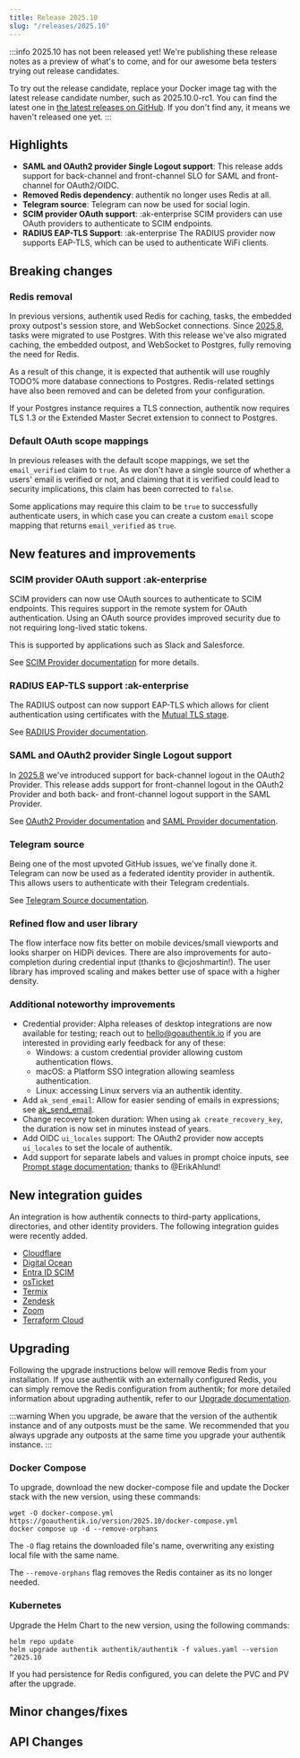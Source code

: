 ```yaml
---
title: Release 2025.10
slug: "/releases/2025.10"
---
```


:::info
2025.10 has not been released yet! We're publishing these release notes as a preview of what's to come, and for our awesome beta testers trying out release candidates.

To try out the release candidate, replace your Docker image tag with the latest release candidate number, such as 2025.10.0-rc1. You can find the latest one in [the latest releases on GitHub](https://github.com/goauthentik/authentik/releases). If you don't find any, it means we haven't released one yet.
:::

## Highlights

- **SAML and OAuth2 provider Single Logout support**: This release adds support for back-channel and front-channel SLO for SAML and front-channel for OAuth2/OIDC.
- **Removed Redis dependency**: authentik no longer uses Redis at all.
- **Telegram source**: Telegram can now be used for social login.
- **SCIM provider OAuth support**: :ak-enterprise SCIM providers can use OAuth providers to authenticate to SCIM endpoints.
- **RADIUS EAP-TLS Support**: :ak-enterprise The RADIUS provider now supports EAP-TLS, which can be used to authenticate WiFi clients.

## Breaking changes

### Redis removal

In previous versions, authentik used Redis for caching, tasks, the embedded proxy outpost's session store, and WebSocket connections. Since [2025.8](./v2025.8.mdx), tasks were migrated to use Postgres. With this release we've also migrated caching, the embedded outpost, and WebSocket to Postgres, fully removing the need for Redis.

As a result of this change, it is expected that authentik will use roughly TODO% more database connections to Postgres. Redis-related settings have also been removed and can be deleted from your configuration.

If your Postgres instance requires a TLS connection, authentik now requires TLS 1.3 or the Extended Master Secret extension to connect to Postgres.

### Default OAuth scope mappings

In previous releases with the default scope mappings, we set the `email_verified` claim to `true`. As we don't have a single source of whether a users' email is verified or not, and claiming that it is verified could lead to security implications, this claim has been corrected to `false`.

Some applications may require this claim to be `true` to successfully authenticate users, in which case you can create a custom `email` scope mapping that returns `email_verified` as `true`.

## New features and improvements

### SCIM provider OAuth support :ak-enterprise

SCIM providers can now use OAuth sources to authenticate to SCIM endpoints. This requires support in the remote system for OAuth authentication. Using an OAuth source provides improved security due to not requiring long-lived static tokens.

This is supported by applications such as Slack and Salesforce.

See [SCIM Provider documentation](../../add-secure-apps/providers/scim/index.md#oauth-authentication-for-a-scim-provider--) for more details.

### RADIUS EAP-TLS support :ak-enterprise

The RADIUS outpost can now support EAP-TLS which allows for client authentication using certificates with the [Mutual TLS stage](../../add-secure-apps/flows-stages/stages/mtls/index.md).

See [RADIUS Provider documentation](../../add-secure-apps/providers/radius/index.mdx).

### SAML and OAuth2 provider Single Logout support

In [2025.8](v2025.8.mdx) we've introduced support for back-channel logout in the OAuth2 Provider. This release adds support for front-channel logout in the OAuth2 Provider and both back- and front-channel logout support in the SAML Provider.

See [OAuth2 Provider documentation](../../add-secure-apps/providers/oauth2/index.mdx) and [SAML Provider documentation](../../add-secure-apps/providers/saml/index.md).

### Telegram source

Being one of the most upvoted GitHub issues, we've finally done it. Telegram can now be used as a federated identity provider in authentik. This allows users to authenticate with their Telegram credentials.

See [Telegram Source documentation](../../users-sources/sources/social-logins/telegram/index.md).

### Refined flow and user library

The flow interface now fits better on mobile devices/small viewports and looks sharper on HiDPi devices. There are also improvements for auto-completion during credential input (thanks to @cjoshmartin!).
The user library has improved scaling and makes better use of space with a higher density.

### Additional noteworthy improvements

- Credential provider: Alpha releases of desktop integrations are now available for testing; reach out to hello@goauthentik.io if you are interested in providing early feedback for any of these:
    - Windows: a custom credential provider allowing custom authentication flows.
    - macOS: a Platform SSO integration allowing seamless authentication.
    - Linux: accessing Linux servers via an authentik identity.
- Add `ak_send_email`: Allow for easier sending of emails in expressions; see [ak_send_email](../../customize/policies/expression.mdx#ak_send_emailaddress-str--liststr-subject-str-body-str--none-stage-emailstage--none-template-str--none-context-dict--none---bool).
- Change recovery token duration: When using `ak create_recovery_key`, the duration is now set in minutes instead of years.
- Add OIDC `ui_locales` support: The OAuth2 provider now accepts `ui_locales` to set the locale of authentik.
- Add support for separate labels and values in prompt choice inputs, see [Prompt stage documentation](../../add-secure-apps/flows-stages/stages/prompt/index.md); thanks to @ErikAhlund!

## New integration guides

An integration is how authentik connects to third-party applications, directories, and other identity providers. The following integration guides were recently added.

- [Cloudflare](https://integrations.goauthentik.io/platforms/cloudflare/)
- [Digital Ocean](https://integrations.goauthentik.io/cloud-providers/digitalocean/)
- [Entra ID SCIM](../../users-sources/sources/social-logins/entra-id/scim/index.mdx)
- [osTicket](https://integrations.goauthentik.io/infrastructure/osticket/)
- [Termix](https://integrations.goauthentik.io/infrastructure/termix/)
- [Zendesk](https://integrations.goauthentik.io/infrastructure/zendesk/)
- [Zoom](https://integrations.goauthentik.io/chat-communication-collaboration/zoom/)
- [Terraform Cloud](https://integrations.goauthentik.io/infrastructure/terraform-cloud/)

## Upgrading

Following the upgrade instructions below will remove Redis from your installation. If you use authentik with an externally configured Redis, you can simply remove the Redis configuration from authentik; for more detailed information about upgrading authentik, refer to our [Upgrade documentation](../../install-config/upgrade.mdx).

:::warning
When you upgrade, be aware that the version of the authentik instance and of any outposts must be the same. We recommended that you always upgrade any outposts at the same time you upgrade your authentik instance.
:::

### Docker Compose

To upgrade, download the new docker-compose file and update the Docker stack with the new version, using these commands:

```shell
wget -O docker-compose.yml https://goauthentik.io/version/2025.10/docker-compose.yml
docker compose up -d --remove-orphans
```

The `-O` flag retains the downloaded file's name, overwriting any existing local file with the same name.

The `--remove-orphans` flag removes the Redis container as its no longer needed.

### Kubernetes

Upgrade the Helm Chart to the new version, using the following commands:

```shell
helm repo update
helm upgrade authentik authentik/authentik -f values.yaml --version ^2025.10
```

If you had persistence for Redis configured, you can delete the PVC and PV after the upgrade.

## Minor changes/fixes

<!-- _Insert the output of `make gen-changelog` here_ -->

## API Changes

<!-- _Insert output of `make gen-diff` here_ -->
